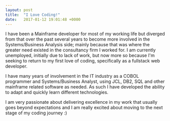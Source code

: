 ```yaml
---
layout: post
title:  "I Love Coding!"
date:   2017-01-12 19:01:48 +0000
---
```



I have been a Mainframe developer for most of my working life but diverged from that over the past several years to become more involved in the Systems/Business Analysis side; mainly because that was where the greater need existed in the consultancy firm I worked for. I am currently unemployed, initially due to lack of work, but now more so because I'm seeking to return to my first love of coding, specifically as a fullstack web developer.

I have many years of involvement in the IT industry as a COBOL programmer and Systems/Business Analyst, using JCL, DB2, SQL and other mainframe related software as needed. As such I have developed the ability to adapt and quickly learn different technologies. 

I am very passionate about delivering excellence in my work that usually goes beyond expectations and I am really excited about moving to the next stage of my coding journey :)

